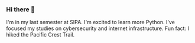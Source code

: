 ### Hi there 👋

I'm in my last semester at SIPA. I'm excited to learn more Python. I've focused my studies on cybersecurity and internet infrastructure. Fun fact: I hiked the Pacific Crest Trail.
<!--
**tjp2158/tjp2158** is a ✨ _special_ ✨ repository because its `README.md` (this file) appears on your GitHub profile.

Here are some ideas to get you started:

- 🔭 I’m currently working on ...
- 🌱 I’m currently learning ...
- 👯 I’m looking to collaborate on ...
- 🤔 I’m looking for help with ...
- 💬 Ask me about ...
- 📫 How to reach me: ...
- 😄 Pronouns: ...
- ⚡ Fun fact: ...
-->
